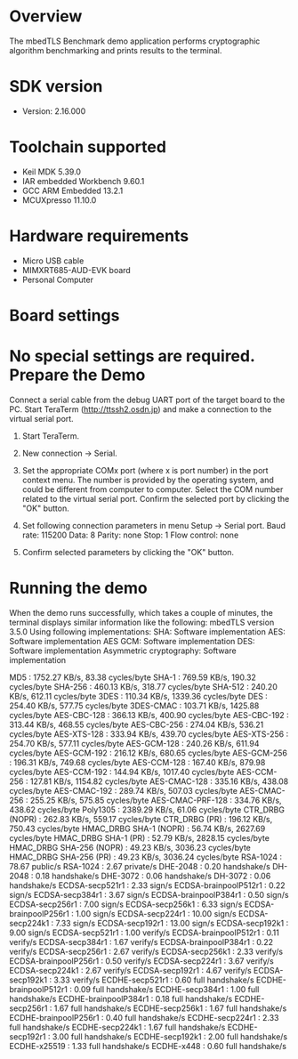 Overview
========
The mbedTLS Benchmark demo application performs cryptographic algorithm benchmarking and prints results to the
terminal.


SDK version
===========
- Version: 2.16.000

Toolchain supported
===================
- Keil MDK  5.39.0
- IAR embedded Workbench  9.60.1
- GCC ARM Embedded  13.2.1
- MCUXpresso  11.10.0

Hardware requirements
=====================
- Micro USB cable
- MIMXRT685-AUD-EVK board
- Personal Computer

Board settings
==============
No special settings are required.
Prepare the Demo
================
Connect a serial cable from the debug UART port of the target board to the PC. Start TeraTerm (http://ttssh2.osdn.jp)
and make a connection to the virtual serial port.

1. Start TeraTerm.

2. New connection -> Serial.

3. Set the appropriate COMx port (where x is port number) in the port context menu. The number is provided by the operating
   system, and could be different from computer to computer. Select the COM number related to the virtual
   serial port. Confirm the selected port by clicking the "OK" button.

4. Set following connection parameters in menu Setup -> Serial port.
        Baud rate:    115200
        Data:         8
        Parity:       none
        Stop:         1
        Flow control: none

5.  Confirm selected parameters by clicking the "OK" button.

Running the demo
================
When the demo runs successfully, which takes a couple of minutes, the terminal displays similar information like the following:
mbedTLS version 3.5.0
Using following implementations:
  SHA: Software implementation
  AES: Software implementation
  AES GCM: Software implementation
  DES: Software implementation
  Asymmetric cryptography: Software implementation

  MD5                      :  1752.27 KB/s,   83.38 cycles/byte
  SHA-1                    :  769.59 KB/s,  190.32 cycles/byte
  SHA-256                  :  460.13 KB/s,  318.77 cycles/byte
  SHA-512                  :  240.20 KB/s,  612.11 cycles/byte
  3DES                     :  110.34 KB/s,  1339.36 cycles/byte
  DES                      :  254.40 KB/s,  577.75 cycles/byte
  3DES-CMAC                :  103.71 KB/s,  1425.88 cycles/byte
  AES-CBC-128              :  366.13 KB/s,  400.90 cycles/byte
  AES-CBC-192              :  313.44 KB/s,  468.55 cycles/byte
  AES-CBC-256              :  274.04 KB/s,  536.21 cycles/byte
  AES-XTS-128              :  333.94 KB/s,  439.70 cycles/byte
  AES-XTS-256              :  254.70 KB/s,  577.11 cycles/byte
  AES-GCM-128              :  240.26 KB/s,  611.94 cycles/byte
  AES-GCM-192              :  216.12 KB/s,  680.65 cycles/byte
  AES-GCM-256              :  196.31 KB/s,  749.68 cycles/byte
  AES-CCM-128              :  167.40 KB/s,  879.98 cycles/byte
  AES-CCM-192              :  144.94 KB/s,  1017.40 cycles/byte
  AES-CCM-256              :  127.81 KB/s,  1154.82 cycles/byte
  AES-CMAC-128             :  335.16 KB/s,  438.08 cycles/byte
  AES-CMAC-192             :  289.74 KB/s,  507.03 cycles/byte
  AES-CMAC-256             :  255.25 KB/s,  575.85 cycles/byte
  AES-CMAC-PRF-128         :  334.76 KB/s,  438.62 cycles/byte
  Poly1305                 :  2389.29 KB/s,   61.06 cycles/byte
  CTR_DRBG (NOPR)          :  262.83 KB/s,  559.17 cycles/byte
  CTR_DRBG (PR)            :  196.12 KB/s,  750.43 cycles/byte
  HMAC_DRBG SHA-1 (NOPR)   :   56.74 KB/s,  2627.69 cycles/byte
  HMAC_DRBG SHA-1 (PR)     :   52.79 KB/s,  2828.15 cycles/byte
  HMAC_DRBG SHA-256 (NOPR) :   49.23 KB/s,  3036.23 cycles/byte
  HMAC_DRBG SHA-256 (PR)   :   49.23 KB/s,  3036.24 cycles/byte
  RSA-1024                 :   78.67  public/s
  RSA-1024                 :    2.67 private/s
  DHE-2048                 :    0.20 handshake/s
  DH-2048                  :    0.18 handshake/s
  DHE-3072                 :    0.06 handshake/s
  DH-3072                  :    0.06 handshake/s
  ECDSA-secp521r1          :    2.33 sign/s
  ECDSA-brainpoolP512r1    :    0.22 sign/s
  ECDSA-secp384r1          :    3.67 sign/s
  ECDSA-brainpoolP384r1    :    0.50 sign/s
  ECDSA-secp256r1          :    7.00 sign/s
  ECDSA-secp256k1          :    6.33 sign/s
  ECDSA-brainpoolP256r1    :    1.00 sign/s
  ECDSA-secp224r1          :   10.00 sign/s
  ECDSA-secp224k1          :    7.33 sign/s
  ECDSA-secp192r1          :   13.00 sign/s
  ECDSA-secp192k1          :    9.00 sign/s
  ECDSA-secp521r1          :    1.00 verify/s
  ECDSA-brainpoolP512r1    :    0.11 verify/s
  ECDSA-secp384r1          :    1.67 verify/s
  ECDSA-brainpoolP384r1    :    0.22 verify/s
  ECDSA-secp256r1          :    2.67 verify/s
  ECDSA-secp256k1          :    2.33 verify/s
  ECDSA-brainpoolP256r1    :    0.50 verify/s
  ECDSA-secp224r1          :    3.67 verify/s
  ECDSA-secp224k1          :    2.67 verify/s
  ECDSA-secp192r1          :    4.67 verify/s
  ECDSA-secp192k1          :    3.33 verify/s
  ECDHE-secp521r1          :    0.60 full handshake/s
  ECDHE-brainpoolP512r1    :    0.09 full handshake/s
  ECDHE-secp384r1          :    1.00 full handshake/s
  ECDHE-brainpoolP384r1    :    0.18 full handshake/s
  ECDHE-secp256r1          :    1.67 full handshake/s
  ECDHE-secp256k1          :    1.67 full handshake/s
  ECDHE-brainpoolP256r1    :    0.40 full handshake/s
  ECDHE-secp224r1          :    2.33 full handshake/s
  ECDHE-secp224k1          :    1.67 full handshake/s
  ECDHE-secp192r1          :    3.00 full handshake/s
  ECDHE-secp192k1          :    2.00 full handshake/s
  ECDHE-x25519             :    1.33 full handshake/s
  ECDHE-x448               :    0.60 full handshake/s
